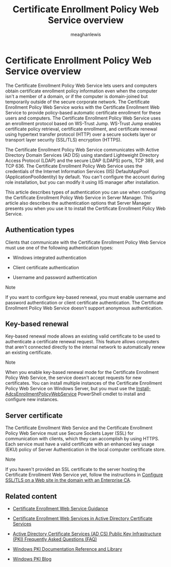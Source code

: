 ﻿---
title: Certificate Enrollment Policy Web Service overview
description: Learn more about Certificate Enrollment Policy Web Service, including Server Manager configuration and authentication options 
author: meaghanlewis
ms.topic: concept-article
ms.author: mosagie
ms.date: 02/14/2025
#customer intent: As an IT administrator, I want to understand the configuration and authentication options for the Certificate Enrollment Policy Web Service so that I can properly set it up and manage it.
---

# Certificate Enrollment Policy Web Service overview

The Certificate Enrollment Policy Web Service lets users and computers obtain certificate enrollment policy information even when the computer isn't a member of a domain, or if the computer is domain-joined but temporarily outside of the secure corporate network. The Certificate Enrollment Policy Web Service works with the Certificate Enrollment Web Service to provide policy-based automatic certificate enrollment for these users and computers. The Certificate Enrollment Policy Web Service uses an enrollment protocol based on WS-Trust Jump. WS-Trust Jump enables certificate policy retrieval, certificate enrollment, and certificate renewal using hypertext transfer protocol (HTTP) over a secure sockets layer or transport layer security (SSL/TLS) encryption (HTTPS).

The Certificate Enrollment Policy Web Service communicates with Active Directory Domain Services (AD DS) using standard Lightweight Directory Access Protocol (LDAP) and the secure LDAP (LDAPS) ports, TCP 389, and TCP 636. The Certificate Enrollment Policy Web Service uses the credentials of the Internet Information Services (IIS) DefaultAppPool (ApplicationPoolIdentity) by default. You can't configure the account during role installation, but you can modify it using IIS manager after installation.

This article describes types of authentication you can use when configuring the Certificate Enrollment Policy Web Service in Server Manager. This article also describes the authentication options that Server Manager presents you when you use it to install the Certificate Enrollment Policy Web Service.

## Authentication types

Clients that communicate with the Certificate Enrollment Policy Web Service must use one of the following authentication types:

- Windows integrated authentication

- Client certificate authentication

- Username and password authentication

> [!NOTE]
> If you want to configure key-based renewal, you must enable username and password authentication or client certificate authentication.
> The Certificate Enrollment Policy Web Service doesn't support anonymous authentication.

## Key-based renewal

Key-based renewal mode allows an existing valid certificate to be used to authenticate a certificate renewal request. This feature allows computers that aren't connected directly to the internal network to automatically renew an existing certificate.

> [!NOTE]
> When you enable key-based renewal mode for the Certificate Enrollment Policy Web Service, the service doesn't accept requests for new certificates. You can install multiple instances of the Certificate Enrollment Policy Web Service on Windows Server, but you must use the [Install-AdcsEnrollmentPolicyWebService](/powershell/module/adcsdeployment/install-adcsenrollmentpolicywebservice) PowerShell cmdlet to install and configure new instances.

## Server certificate

The Certificate Enrollment Web Service and the Certificate Enrollment Policy Web Service must use Secure Sockets Layer (SSL) for communication with clients, which they can accomplish by using HTTPS. Each service must have a valid certificate with an enhanced key usage (EKU) policy of Server Authentication in the local computer certificate store.

> [!NOTE]
> If you haven't provided an SSL certificate to the server hosting the Certificate Enrollment Web Service yet, follow the instructions in [Configure SSL/TLS on a Web site in the domain with an Enterprise CA](https://social.technet.microsoft.com/wiki/contents/articles/12485.configure-ssltls-on-a-web-site-in-the-domain-with-an-enterprise-ca.aspx).

## Related content

- [Certificate Enrollment Web Service Guidance](/previous-versions/windows/it-pro/windows-server-2012-r2-and-2012/hh831822(v=ws.11))

- [Certificate Enrollment Web Services in Active Directory Certificate Services](https://social.technet.microsoft.com/wiki/contents/articles/7734.certificate-enrollment-web-services-in-active-directory-certificate-services.aspx)

- [Active Directory Certificate Services (AD CS) Public Key Infrastructure (PKI) Frequently Asked Questions (FAQ)](https://aka.ms/adcsfaq)

- [Windows PKI Documentation Reference and Library](https://social.technet.microsoft.com/wiki/contents/articles/987.windows-pki-documentation-reference-and-library.aspx)

- [Windows PKI Blog](https://blogs.technet.com/b/pki/)